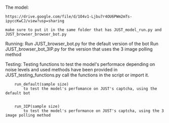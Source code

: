 The model:

    https://drive.google.com/file/d/1O4v1-Ljbu7r4OU6PWm2mTs-ipyccKwCJ/view?usp=sharing

    make sure to put it in the same folder that has JUST_model_run.py and JUST_browser_browser_bot.py


Running:
    Run JUST_browser_bot.py for the default version of the bot
    Run JUST_browser_bot_3IP.py for the version that uses the 3 image polling method


Testing:
    Testing functions to test the model's performace depending on noise levels and used methods have been provided in 
    JUST_testing_functions.py
     call the functions in the script or import it. 
  
  
  
        run_default(sample size)
            to test the model's perfomance on JUST's captcha, using the default bot
        
        
        run_3IP(sample size)
            to test the model's performance on JUST's captcha, using the 3 image polling method

